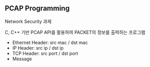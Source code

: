 ## PCAP Programming
Network Security 과제


C, C++ 기반 PCAP API를 활용하여 PACKET의 정보를 출력하는 프로그램
* Ethernet Header: src mac / dst mac
* IP Header: src ip / dst ip
* TCP Header: src port / dst port
* Message
